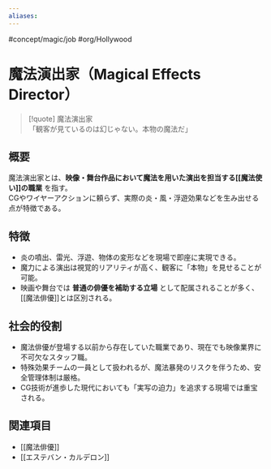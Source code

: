 ```yaml
---
aliases:
---
```

#concept/magic/job #org/Hollywood 
# 魔法演出家（Magical Effects Director）

>[!quote] 魔法演出家  
「観客が見ているのは幻じゃない。本物の魔法だ」

## 概要
魔法演出家とは、**映像・舞台作品において魔法を用いた演出を担当する[[魔法使い]]の職業** を指す。  
CGやワイヤーアクションに頼らず、実際の炎・風・浮遊効果などを生み出せる点が特徴である。

## 特徴
- 炎の噴出、雷光、浮遊、物体の変形などを現場で即座に実現できる。  
- 魔力による演出は視覚的リアリティが高く、観客に「本物」を見せることが可能。  
- 映画や舞台では **普通の俳優を補助する立場** として配属されることが多く、[[魔法俳優]]とは区別される。  

## 社会的役割
- 魔法俳優が登場する以前から存在していた職業であり、現在でも映像業界に不可欠なスタッフ職。  
- 特殊効果チームの一員として扱われるが、魔法暴発のリスクを伴うため、安全管理体制は厳格。  
- CG技術が進歩した現代においても「実写の迫力」を追求する現場では重宝される。  

## 関連項目
- [[魔法俳優]]
- [[エステバン・カルデロン]]